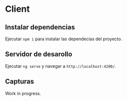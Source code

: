 # Client

## Instalar dependencias

Ejecutar `npm i` para instalar las dependecias del proyecto.

## Servidor de desarollo

Ejecutar `ng serve` y navegar a `http://localhost:4200/`.

## Capturas

Work in progress.
